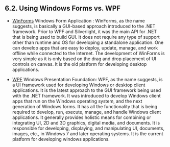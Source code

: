 ## 6.2. Using Windows Forms vs. WPF

* [WinForms](https://www.guru99.com/c-sharp-windows-forms-application.html)  Windows Form Application : WinForms, as the name suggests, is basically a GUI-based approach introduced to the .NET framework. Prior to WPF and Silverlight, it was the main API for .NET that is being used to build GUI. It does not require any type of support other than runtime and OS for developing a standalone application. 
One can develop apps that are easy to deploy, update, manage, and work offline while connected to the Internet. The development of WinForms is very simple as it is only based on the drag and drop placement of UI controls on canvas. It is the old platform for developing desktop applications.  


* [WPF](https://wpf-tutorial.com/) Windows Presentation Foundation: WPF, as the name suggests, is a UI framework used for developing Windows or desktop client applications. It is the latest approach to the GUI framework being used with the .NET framework. It was introduced to develop Windows client apps that run on the Windows operating system, and the next generation of Windows forms. It has all the functionality that is being required to develop, run, execute, manage, and handle Windows client applications. 
It generally provides holistic means for combining or integrating UI, 2D and 3D graphics, digital media, and documents. It is responsible for developing, displaying, and manipulating UI, documents, images, etc., in Windows 7 and later operating systems. It is the current platform for developing windows applications.  